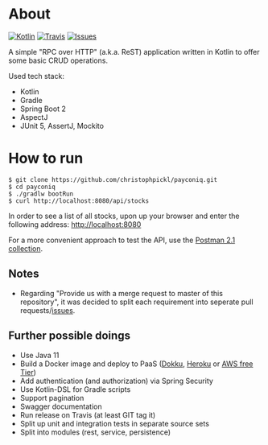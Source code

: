 # About

[![Kotlin](https://img.shields.io/badge/kotlin-1.2.71-blue.svg)](http://kotlinlang.org)
[![Travis](https://img.shields.io/travis/christophpickl/payconiq.svg)](https://travis-ci.org/christophpickl/payconiq)
[![Issues](https://img.shields.io/github/issues/christophpickl/payconiq.svg)](https://github.com/christophpickl/payconiq/issues?q=is%3Aopen) 

A simple "RPC over HTTP" (a.k.a. ReST) application written in Kotlin to offer some basic CRUD operations.

Used tech stack:

* Kotlin
* Gradle
* Spring Boot 2
* AspectJ
* JUnit 5, AssertJ, Mockito

# How to run

    $ git clone https://github.com/christophpickl/payconiq.git
    $ cd payconiq
    $ ./gradlw bootRun
    $ curl http://localhost:8080/api/stocks

In order to see a list of all stocks, upon up your browser and enter the following address: [http://localhost:8080](http://localhost:8080)

For a more convenient approach to test the API, use the [Postman 2.1 collection](https://github.com/christophpickl/payconiq/blob/master/payconiq.postman_collection.json).

## Notes

* Regarding "Provide us with a merge request to master of this repository", it was decided to split each requirement into seperate pull requests/[issues](https://github.com/christophpickl/payconiq/issues?q=is%3Aissue+is%3Aclosed).

## Further possible doings

* Use Java 11
* Build a Docker image and deploy to PaaS ([Dokku](http://dokku.viewdocs.io/dokku/), [Heroku](https://www.heroku.com/) or [AWS free Tier](https://aws.amazon.com/free/))
* Add authentication (and authorization) via Spring Security
* Use Kotlin-DSL for Gradle scripts
* Support pagination
* Swagger documentation
* Run release on Travis (at least GIT tag it)
* Split up unit and integration tests in separate source sets
* Split into modules (rest, service, persistence)
